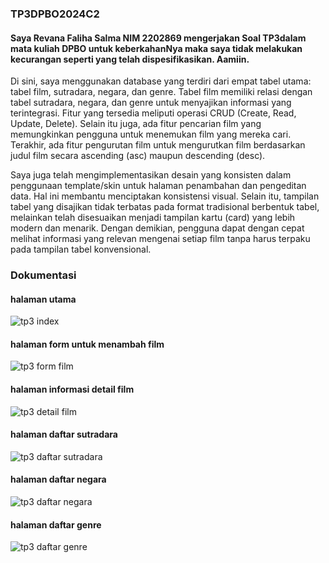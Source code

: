 ### TP3DPBO2024C2

#### Saya Revana Faliha Salma NIM 2202869 mengerjakan Soal TP3dalam mata kuliah DPBO untuk keberkahanNya maka saya tidak melakukan kecurangan seperti yang telah dispesifikasikan. Aamiin.

Di sini, saya menggunakan database yang terdiri dari empat tabel utama: tabel film, sutradara, negara, dan genre. Tabel film memiliki relasi dengan tabel sutradara, negara, dan genre untuk menyajikan informasi yang terintegrasi. Fitur yang tersedia meliputi operasi CRUD (Create, Read, Update, Delete). Selain itu juga, ada fitur pencarian film yang memungkinkan pengguna untuk menemukan film yang mereka cari. Terakhir, ada fitur pengurutan film untuk mengurutkan film berdasarkan judul film secara ascending (asc) maupun descending (desc).

Saya juga telah mengimplementasikan desain yang konsisten dalam penggunaan template/skin untuk halaman penambahan dan pengeditan data. Hal ini membantu menciptakan konsistensi visual. Selain itu, tampilan tabel yang disajikan tidak terbatas pada format tradisional berbentuk tabel, melainkan telah disesuaikan menjadi tampilan kartu (card) yang lebih modern dan menarik. Dengan demikian, pengguna dapat dengan cepat melihat informasi yang relevan mengenai setiap film tanpa harus terpaku pada tampilan tabel konvensional.

### Dokumentasi
#### halaman utama
![tp3 index](https://github.com/rerevana/TP3DPBO2024C2/assets/113984261/aa9e4ab2-374e-401b-9ddf-5a469dea14f9)
#### halaman form untuk menambah film
![tp3 form film](https://github.com/rerevana/TP3DPBO2024C2/assets/113984261/f5b189e6-3b51-453c-9b2b-453cb732a3cd)
#### halaman informasi detail film
![tp3 detail film](https://github.com/rerevana/TP3DPBO2024C2/assets/113984261/ef580a86-59d1-480e-95fa-ec312321a65e)
#### halaman daftar sutradara
![tp3 daftar sutradara](https://github.com/rerevana/TP3DPBO2024C2/assets/113984261/782784fe-2412-471e-b298-b90cdeb92ee3)
#### halaman daftar negara
![tp3 daftar negara](https://github.com/rerevana/TP3DPBO2024C2/assets/113984261/dc7463ed-3d36-4dbd-a236-366373cf6a88)
#### halaman daftar genre
![tp3 daftar genre](https://github.com/rerevana/TP3DPBO2024C2/assets/113984261/ebea1fb6-44d5-44f3-b559-0b4ec9f20b7b)

